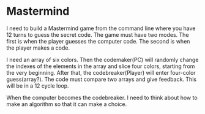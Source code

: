 # Mastermind
I need to build a Mastermind game from the command line where you have 12 turns to guess the secret code. The game must have two modes. The first is when the player guesses the computer code. The second is when the player makes  a code.

I need an array of six colors. Then the codemaker(PC) will randomly change the indexes of the elements in the array and slice four colors, starting from the very beginning. After that, the codebreaker(Player) will enter four-color guess(array?). The code must compare two arrays and give feedback. This will be in a 12 cycle loop.

When the computer becomes the codebreaker. I need to think about how to make an algorithm so that it can make a choice.
